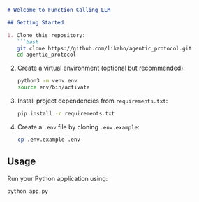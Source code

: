 ```markdown
# Welcome to Function Calling LLM

## Getting Started

1. Clone this repository:
   ```bash
   git clone https://github.com/likaho/agentic_protocol.git
   cd agentic_protocol
   ```

2. Create a virtual environment (optional but recommended):
   ```bash
   python3 -m venv env
   source env/bin/activate
   ```

3. Install project dependencies from `requirements.txt`:
   ```bash
   pip install -r requirements.txt
   ```

4. Create a `.env` file by cloning `.env.example`:
   ```bash
   cp .env.example .env
   ```

## Usage

Run your Python application using:
```bash
python app.py
```
